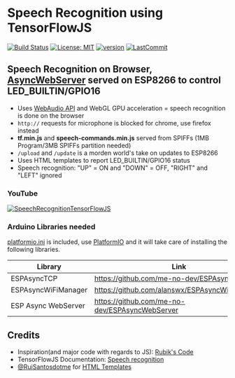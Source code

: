 # Speech Recognition using TensorFlowJS

[![Build Status](https://travis-ci.com/debsahu/SpeechRecognitionTensorFlowJS.svg?branch=master)](https://travis-ci.com/debsahu/SpeechRecognitionTensorFlowJS) [![License: MIT](https://img.shields.io/github/license/debsahu/SpeechRecognitionTensorFlowJS.svg)](https://www.apache.org/licenses/LICENSE-2.0) [![version](https://img.shields.io/github/release/debsahu/SpeechRecognitionTensorFlowJS.svg)](https://github.com/debsahu/SpeechRecognitionTensorFlowJS/releases/tag/1.0.0) [![LastCommit](https://img.shields.io/github/last-commit/debsahu/SpeechRecognitionTensorFlowJS.svg?style=social)](https://github.com/debsahu/SpeechRecognitionTensorFlowJS/commits/master)

## Speech Recognition on Browser, [AsyncWebServer](https://github.com/me-no-dev/ESPAsyncWebServer) served on ESP8266 to control LED_BUILTIN/GPIO16

- Uses [WebAudio API](https://developer.mozilla.org/en-US/docs/Web/API/Web_Audio_API) and WebGL GPU acceleration = speech recognition is done on the browser
- `http://` requests for microphone is blocked for chrome, use firefox instead
- **tf.min.js** and **speech-commands.min.js** served from SPIFFs (1MB Program/3MB SPIFFs partition needed)
- `/upload` and `/update` is a morden world's take on updates to ESP8266
- Uses HTML templates to report LED_BUILTIN/GPIO16 status
- Speech recognition: "UP" = ON and "DOWN" = OFF, "RIGHT" and "LEFT" ignored

### YouTube

[![SpeechRecognitionTensorFlowJS](https://img.youtube.com/vi/XXXXXXXXXXXX/0.jpg)](https://www.youtube.com/watch?v=XXXXXXXXXXXX)

### Arduino Libraries needed

[platformio.ini](https://github.com/debsahu/SpeechRecognitionTensorFlowJS/blob/master/platformio.ini) is included, use [PlatformIO](https://platformio.org/platformio-ide) and it will take care of installing the following libraries.

| Library                   | Link                                                       |
|---------------------------|------------------------------------------------------------|
|ESPAsyncTCP                |https://github.com/me-no-dev/ESPAsyncTCP                    |
|ESPAsyncWiFiManager        |https://github.com/alanswx/ESPAsyncWiFiManager              |
|ESP Async WebServer        |https://github.com/me-no-dev/ESPAsyncWebServer              |

## Credits

- Inspiration(and major code with regards to JS): [Rubik's Code](https://rubikscode.net/2019/04/01/drawing-with-voice-speech-recognition-with-tensorflow-js/)
- TensorFlowJS Documentation: [Speech recognition](https://github.com/tensorflow/tfjs-models/tree/master/speech-commands)
- [@RuiSantosdotme](https://github.com/RuiSantosdotme) for [HTML Templates](https://github.com/RuiSantosdotme/ESP32-Course/tree/master/code/SPIFFS/ESP32_Async_Web_Server)
